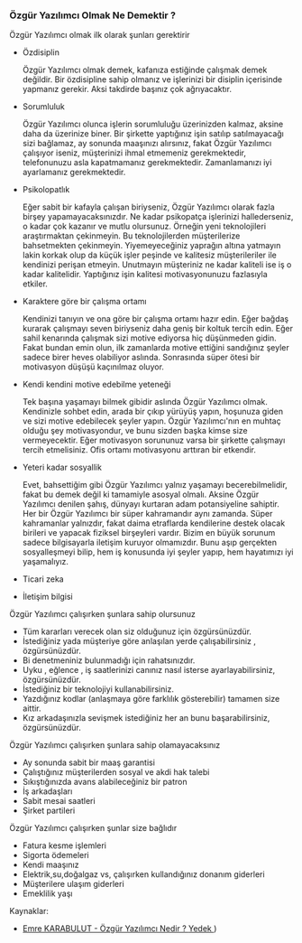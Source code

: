 ### Özgür Yazılımcı Olmak Ne Demektir ? ###

Özgür Yazılımcı olmak ilk olarak şunları gerektirir

* Özdisiplin

    Özgür Yazılımcı olmak demek, kafanıza estiğinde çalışmak demek değildir. Bir özdisipline sahip olmanız ve
    işlerinizi bir disiplin içerisinde yapmanız gerekir. Aksi takdirde başınız çok ağrıyacaktır.


* Sorumluluk

    Özgür Yazılımcı olunca işlerin sorumluluğu üzerinizden kalmaz, aksine daha da üzerinize biner. Bir şirkette yaptığınız işin
    satılıp satılmayacağı sizi bağlamaz, ay sonunda maaşınızı alırsınız, fakat Özgür Yazılımcı çalışıyor iseniz, müşterinizi
    ihmal etmemeniz gerekmektedir, telefonunuzu asla kapatmamanız gerekmektedir. Zamanlamanızı iyi ayarlamanız gerekmektedir.


* Psikolopatlık

    Eğer sabit bir kafayla çalışan biriyseniz, Özgür Yazılımcı olarak fazla birşey yapamayacaksınızdır. Ne kadar psikopatça
    işlerinizi hallederseniz, o kadar çok kazanır ve mutlu olursunuz. Örneğin yeni teknolojileri araştırmaktan çekinmeyin.
    Bu teknolojilerden müşterilerize bahsetmekten çekinmeyin. Yiyemeyeceğiniz yaprağın altına yatmayın lakin korkak olup da
    küçük işler peşinde ve kalitesiz müşterileriler ile kendinizi perişan etmeyin. Unutmayın müşteriniz ne kadar kaliteli
    ise iş o kadar kalitelidir. Yaptığınız işin kalitesi motivasyonunuzu fazlasıyla etkiler.


* Karaktere göre bir çalışma ortamı

    Kendinizi tanıyın ve ona göre bir çalışma ortamı hazır edin. Eğer bağdaş kurarak çalışmayı seven biriyseniz daha geniş
    bir koltuk tercih edin. Eğer sahil kenarında çalışmak sizi motive ediyorsa hiç düşünmeden gidin. Fakat bundan emin olun,
    ilk zamanlarda motive ettiğini sandığınız şeyler sadece birer heves olabiliyor aslında. Sonrasında süper ötesi bir
    motivasyon düşüşü kaçınılmaz oluyor.


* Kendi kendini motive edebilme yeteneği

    Tek başına yaşamayı bilmek gibidir aslında Özgür Yazılımcı olmak. Kendinizle sohbet edin, arada bir çıkıp yürüyüş yapın,
    hoşunuza giden ve sizi motive edebilecek şeyler yapın. Özgür Yazılımcı'nın en muhtaç olduğu şey motivasyondur,
    ve bunu sizden başka kimse size vermeyecektir. Eğer motivasyon sorununuz varsa bir şirkette çalışmayı tercih etmelisiniz.
    Ofis ortamı motivasyonu arttıran bir etkendir.


* Yeteri kadar sosyallik

    Evet, bahsettiğim gibi Özgür Yazılımcı yalnız yaşamayı becerebilmelidir, fakat bu demek değil ki tamamiyle asosyal
    olmalı. Aksine Özgür Yazılımcı denilen şahış, dünyayı kurtaran adam potansiyeline sahiptir. Her bir Özgür
    Yazılımcı bir süper kahramandır aynı zamanda. Süper kahramanlar yalnızdır, fakat daima etraflarda kendilerine
    destek olacak birileri ve yapacak fiziksel birşeyleri vardır. Bizim en büyük sorunum sadece bilgisayarla iletişim
     kuruyor olmamızdır. Bunu aşıp gerçekten sosyalleşmeyi bilip, hem iş konusunda iyi şeyler yapıp,
     hem hayatımızı iyi yaşamalıyız.


* Ticari zeka

* İletişim bilgisi

Özgür Yazılımcı çalışırken şunlara sahip olursunuz

* Tüm kararları verecek olan siz olduğunuz için özgürsünüzdür.
* İstediğiniz yada müşteriye göre anlaşılan yerde çalışabilirsiniz , özgürsünüzdür.
* Bi denetmeniniz bulunmadığı için rahatsınızdır.
* Uyku , eğlence , iş saatlerinizi canınız nasıl isterse ayarlayabilirsiniz, özgürsünüzdür.
* İstediğiniz bir teknolojiyi kullanabilirsiniz.
* Yazdığınız kodlar (anlaşmaya göre farklılık gösterebilir) tamamen size aittir.
* Kız arkadaşınızla sevişmek istediğiniz her an bunu başarabilirsiniz, özgürsünüzdür.

Özgür Yazılımcı çalışırken şunlara sahip olamayacaksınız

* Ay sonunda sabit bir maaş garantisi
* Çalıştığınız müşterilerden sosyal ve akdi hak talebi
* Sıkıştığınızda avans alabileceğiniz bir patron
* İş arkadaşları
* Sabit mesai saatleri
* Şirket partileri

Özgür Yazılımcı çalışırken şunlar size bağlıdır

* Fatura kesme işlemleri
* Sigorta ödemeleri
* Kendi maaşınız
* Elektrik,su,doğalgaz vs, çalışırken kullandığınız donanım giderleri
* Müşterilere ulaşım giderleri
* Emeklilik yaşı


Kaynaklar:

* [Emre KARABULUT - Özgür Yazılımcı Nedir ? ](http://www.emrekarabulut.com/freelancer-nedir-freelancer-kime-denir.html)
  [Yedek ](Kaynaklar/Emre-KARABULUT-Freelance-Nedir.md) )

